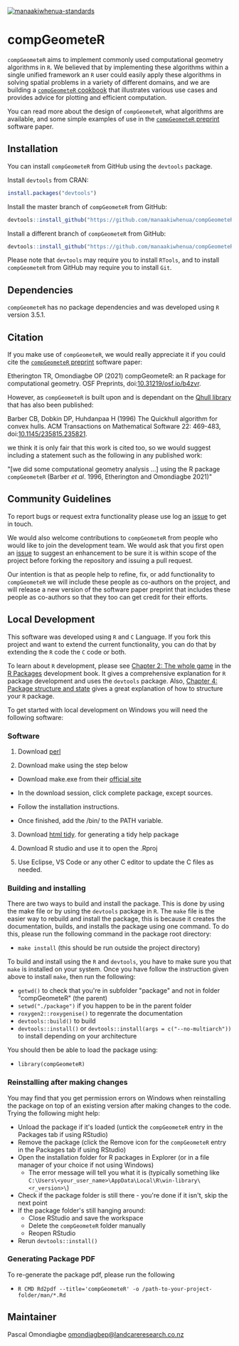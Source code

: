 [![manaakiwhenua-standards](https://github.com/manaakiwhenua/compGeometeR/workflows/manaakiwhenua-standards/badge.svg)](https://github.com/manaakiwhenua/manaakiwhenua-standards)

# compGeometeR

`compGeometeR` aims to implement commonly used computational geometry algorithms in `R`.  We believed that by implementing these algorithms within a single unified framework an `R` user could easily apply these algorithms in solving spatial problems in a variety of different domains, and we are building a [`compGeometeR` cookbook](https://github.com/manaakiwhenua/compGeometeR/wiki) that illustrates various use cases and provides advice for plotting and efficient computation.

You can read more about the design of `compGeometeR`, what algorithms are available, and some simple examples of use in the [`compGeometeR` preprint](https://osf.io/b4zvr/) software paper.

## Installation

You can install `compGeometeR` from GitHub using the `devtools` package.

Install `devtools` from CRAN:

```r
install.packages("devtools")
```
Install the master branch of `compGeometeR` from GitHub:

```r
devtools::install_github("https://github.com/manaakiwhenua/compGeometeR", subdir = "package")
```

Install a different branch of `compGeometeR` from GitHub:

```r
devtools::install_github("https://github.com/manaakiwhenua/compGeometeR", subdir = "package", ref = "<your_branch_name>")
```

Please note that `devtools` may require you to install `RTools`, and to install `compGeometeR` from GitHub may require you to install `Git`.

## Dependencies

`compGeometeR` has no package dependencies and was developed using `R` version 3.5.1.

## Citation

If you make use of `compGeometeR`, we would really appreciate it if you could cite the [`compGeometeR` preprint](https://osf.io/b4zvr/) software paper:

Etherington TR, Omondiagbe OP (2021) compGeometeR: an R package for computational geometry. OSF Preprints, doi:[10.31219/osf.io/b4zvr](https://doi.org/10.31219/osf.io/b4zvr).

However, as `compGeometeR` is built upon and is dependant on the [Qhull library](http://www.qhull.org/) that has also been published:

Barber CB, Dobkin DP, Huhdanpaa H (1996) The Quickhull algorithm for convex hulls. ACM Transactions on Mathematical Software 22: 469-483, doi:[10.1145/235815.235821](https://dl.acm.org/doi/10.1145/235815.235821).

we think it is only fair that this work is cited too, so we would suggest including a statement such as the following in any published work:

"[we did some computational geometry analysis ...] using the R package `compGeometeR` (Barber *et al*. 1996, Etherington and Omondiagbe 2021)"

## Community Guidelines

To report bugs or request extra functionality please use log an [issue](https://github.com/manaakiwhenua/compGeometeR/issues) to get in touch.

We would also welcome contributions to `compGeometeR` from people who would like to join the development team.  We would ask that you first open an [issue](https://github.com/manaakiwhenua/compGeometeR/issues) to suggest an enhancement to be sure it is within scope of the project before forking the repository and issuing a pull request.

Our intention is that as people help to refine, fix, or add functionality to `compGeometeR` we will include these people as co-authors on the project, and will release a new version of the software paper preprint that includes these people as co-authors so that they too can get credit for their efforts.

## Local Development

This software was developed using `R` and `C` Language. If you fork this project and want to extend the current functionality, you can do that by extending the `R` code the `C` code or both.

To learn about `R` development, please see [Chapter 2: The whole game](http://r-pkgs.org/whole-game.html) in the [R Packages](https://r-pkgs.org/) development book.  It gives a comprehensive explanation for `R` package development and uses the `devtools` package. Also, [Chapter 4: Package structure and state](http://r-pkgs.org/package-structure-state.html) gives a great explanation of how to structure your `R` package.

To get started with local development on Windows you will need the following software:

### Software

1. Download [perl](https://www.activestate.com/products/activeperl/downloads/)

2. Download make using the step below

  * Download make.exe from their [official site]("http://gnuwin32.sourceforge.net/packages/make.htm")
  
  * In the download session, click complete package, except sources.
  
  * Follow the installation instructions.
  
  * Once finished, add the <installation directory>/bin/ to the PATH variable.

3. Download [html tidy](http://www.paehl.com/open_source/?HTML_Tidy_for_Windows). for generating a tidy help package

4. Download R studio and use it to open the .Rproj

5. Use Eclipse, VS Code or any other C editor to update the C files as needed.

### Building and installing

There are two ways to build and install the package. This is done by using the make file or by using the `devtools` package in `R`. 
The `make` file is the easier way to rebuild and install the package, this is because it creates the documentation, builds, and installs the package using one command. To do this, please run the following command in the package root directory: 

 * `make install` (this should be run outside the project directory)

To build and install using the `R` and `devtools`, you have to make sure you that `make` is installed on your system.  Once you have follow the instruction given above to install `make`, then run the following:

 * `getwd()` to check that you're in subfolder "package" and not in folder "compGeometeR" (the parent)
 * `setwd("./package")` if you happen to be in the parent folder
 * `roxygen2::roxygenise()` to regenrate the documentation
 * `devtools::build()` to build
 * `devtools::install()` or `devtools::install(args = c("--no-multiarch"))` to install depending on your architecture

 You should then be able to load the package using:
 
 * `library(compGeometeR)`

### Reinstalling after making changes

You may find that you get permission errors on Windows when reinstalling the package on top of an existing version after making changes to the code. Trying the following might help:

 * Unload the package if it's loaded (untick the `compGeometeR` entry in the Packages tab if using RStudio)
 * Remove the package (click the Remove icon for the `compGeometeR` entry in the Packages tab if using RStudio)
 * Open the installation folder for R packages in Explorer (or in a file manager of your choice if not using Windows)
   * The error message will tell you what it is (typically something like `C:\Users\<your_user_name>\AppData\Local\R\win-library\<r_version>\`)
 * Check if the package folder is still there - you're done if it isn't, skip the next point
 * If the package folder's still hanging around:
   * Close RStudio and save the workspace
   * Delete the `compGeometeR` folder manually
   * Reopen RStudio
 * Rerun `devtools::install()`

### Generating Package PDF

To re-generate the package pdf, please run the following
 * `R CMD Rd2pdf --title='compGeometeR' -o /path-to-your-project-folder/man/*.Rd`

## Maintainer
Pascal Omondiagbe <omondiagbep@landcareresearch.co.nz>
